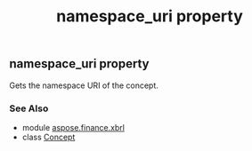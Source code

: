 ﻿---
title: namespace_uri property
second_title: Aspose.Finance for Python via .NET API References
description: 
type: docs
weight: 110
url: /python-net/aspose.finance.xbrl/concept/namespace_uri/
is_root: false
---

## namespace_uri property


Gets the namespace URI of the concept.

### See Also
* module [aspose.finance.xbrl](../../)
* class [Concept](/finance/python-net/aspose.finance.xbrl/concept)
